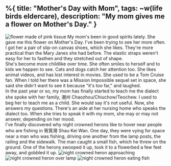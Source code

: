 %{
  title: "Mother's Day with Mom",
  tags: ~w(life birds eldercare),
  description: "My mom gives me a flower on Mother's Day."
}
---
![flower made of pink tissue](/images/mothers-day-flower.jpg)
My mom's been in good spirits lately.  She gave me this flower on Mother's Day.  I've been trying to see her more often.  I got her a pair of slip-on canvas shoes, which she likes.  They're more practical than the Mary Janes she had before.  The elastic straps weren't easy for her to fasthen and they stretched out of shape.
<br>
She's become more childlike over time.  She often smiles to herself and to kids we happen to see.  Cats and dogs catch her attention too.  She likes animal videos, and has lost interest in movies.  She used to be a Tom Cruise fan.  When I told her there was a Mission Impossible sequel set in space, she said she didn't want to see it because "it's too far," and laughed.
<br>
In the past year or so, my mom has finally started to teach me the dialect she spoke with her family, 潮州 Chaozhou/Chiuchow/Teochew.  I used to beg her to teach me as a child.  She would say it's not useful.  Now, she answers my questions.  There's an aide at her nursing home who speaks the dialect too.  When she tries to speak it with my mom, she may or may not answer, depending on her mood.
<br>
I've finally discovered why night crowned herons like to hover near people who are fishing in 筲箕灣 Shau Kei Wan.  One day, they were vying for space near a man who was fishing, driving one another from the lamp posts, the railing and the sidewalk.  The man caught a small fish, which he threw on the ground.  One of the herons swooped it up, took it to a flowerbed a few feet away, and gobbled it up.
![night crowned heron approaching](/images/night-crowned-heron-approaching.jpg)
![night crowned heron over lamp](/images/night-crowned-heron-over-lamp.jpg)
![night crowned heron eating fish](/images/night-crowned-heron-eating-fish.jpg)
<br>








